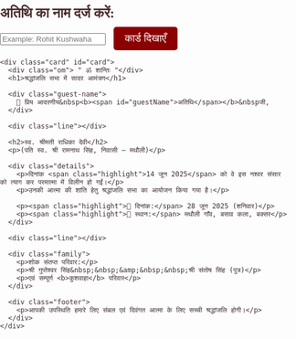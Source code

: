 <!DOCTYPE html>
<html lang="hi">
<head>
  <meta charset="UTF-8">
  <title>श्रद्धांजलि निमंत्रण</title>
  <meta name="viewport" content="width=device-width, initial-scale=1">
  <style>
    body {
      background: url('https://www.transparenttextures.com/patterns/beige-paper.png');
      font-family: 'Georgia', serif;
      margin: 0;
      padding: 0;
      color: #3e2f2f;
    }

    .container {
      max-width: 800px;
      margin: 30px auto;
      text-align: center;
    }

    input[type="text"] {
      padding: 10px;
      width: 300px;
      font-size: 18px;
      border: 1px solid #ccc;
      border-radius: 5px;
    }

    button {
      padding: 10px 20px;
      font-size: 18px;
      margin-left: 10px;
      background-color: #8b0000;
      color: #fff;
      border: none;
      border-radius: 5px;
      cursor: pointer;
    }

    .card {
      display: none;
      margin-top: 30px;
      background-color: #fffaf5;
      border: 2px solid #bfa67a;
      padding: 40px;
      border-radius: 16px;
      box-shadow: 0 10px 30px rgba(0,0,0,0.2);
      position: relative;
    }

    .card::before {
      content: "";
      position: absolute;
      top: -20px;
      left: -20px;
      right: -20px;
      bottom: -20px;
      border: 3px double #bfa67a;
      border-radius: 20px;
      z-index: -1;
    }

    .om {
      font-size: 60px;
      color: #b30000;
      margin-bottom: 10px;
    }

    h1 {
      font-size: 28px;
      color: #8b0000;
      margin-bottom: 10px;
      font-weight: bold;
    }

    h2 {
      font-size: 24px;
      margin: 10px 0;
      color: #4b2e2e;
    }

    .line {
      border-top: 2px dashed #bfa67a;
      margin: 20px 0;
    }

    .details, .family {
      font-size: 18px;
      line-height: 1.8;
      padding: 0 10px;
    }

    .highlight {
      color: #8b0000;
      font-weight: bold;
    }

    .footer {
      margin-top: 30px;
      font-style: italic;
      color: #555;
    }

    .guest-name {
      font-size: 20px;
      margin-top: 10px;
      margin-bottom: 20px;
      color: #5a2d2d;
    }
  </style>
</head>
<body>

  <div class="container">
    <h2>अतिथि का नाम दर्ज करें:</h2>
    <input type="text" id="nameInput" placeholder="Example: Rohit Kushwaha">
    <button onclick="generateCard()">कार्ड दिखाएँ</button>

    <div class="card" id="card">
      <div class="om"> " ॐ शान्तिः "</div>
      <h1>श्रद्धांजलि सभा में सादर आमंत्रण</h1>

      <div class="guest-name">
        🙏 प्रिय आदरणीय&nbsp<b><span id="guestName">अतिथि</span></b>&nbspजी,
      </div>
      
      <div class="line"></div>
      
      <h2>स्व. श्रीमती राधिका देवी</h2>
      <p>(पति स्व. श्री रामनाथ सिंह, निवासी – मथौली)</p>
      
      <div class="details">
        <p>दिनांक <span class="highlight">14 जून 2025</span> को वे इस नश्वर संसार को त्याग कर परमात्मा में विलीन हो गईं।</p>
        <p>उनकी आत्मा की शांति हेतु श्रद्धांजलि सभा का आयोजन किया गया है।</p>

        <p><span class="highlight">📅 दिनांक:</span> 28 जून 2025 (शनिवार)</p>
        <p><span class="highlight">📍 स्थान:</span> मथौली गाँव, बसाव कला, बक्सर</p>
      </div>

      <div class="line"></div>

      <div class="family">
        <p>शोक संतप्त परिवार:</p>
        <p>श्री गुप्तेश्वर सिंह&nbsp;&nbsp;&amp;&nbsp;&nbsp;श्री संतोष सिंह (पुत्र)</p>
        <p>एवं सम्पूर्ण <b>कुशवाहा</b> परिवार</p>
      </div>

      <div class="footer">
        <p>आपकी उपस्थिति हमारे लिए संबल एवं दिवंगत आत्मा के लिए सच्ची श्रद्धांजलि होगी।</p>
      </div>
    </div>
  </div>

  <script>
    function generateCard() {
      const name = document.getElementById("nameInput").value.trim();
      if (name === "") {
        alert("कृपया नाम दर्ज करें।");
        return;
      }

      document.getElementById("guestName").innerText = name;
      document.getElementById("card").style.display = "block";
    }
  </script>

</body>
</html>
